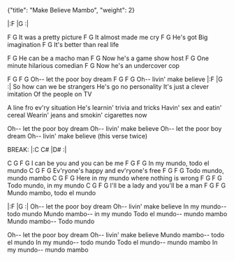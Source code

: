 {"title": "Make Believe Mambo",
"weight": 2}

|:F   |G    :|

F        G
It was a pretty picture
F         G
It almost made me cry
F        G
He's got Big imagination
F            G
It's better than real life

F           G
He can be a macho man
F           G
Now he's a game show host
F          G
One minute hilarious comedian
F           G
Now he's an undercover cop

F G                   F   G
Oh-- let the poor boy dream
F G                F   G
Oh-- livin' make believe
|:F   |G   :|
So how can we be strangers
He's go no personality
It's just a clever imitation
Of the people on TV

A line fro ev'ry situation
He's learnin' trivia and tricks
Havin' sex and eatin' cereal
Wearin' jeans and smokin' cigarettes now

Oh-- let the poor boy dream
Oh-- livin' make believe
Oh-- let the poor boy dream
Oh-- livin' make believe      (this verse twice)

BREAK: |:C  C# |D#   :|

C        G       F          G
I can be you and you can be me
F     G       F      G
In my mundo, todo el mundo
C          G         F          G
Ev'ryone's happy and ev'ryone's free
F     G       F      G
Todo mundo, mundo mambo
C          G            F          G
Here in my mundo where nothing is wrong
F     G       F      G
Todo mundo, in my mundo
C          G        F          G
I'll be a lady and you'll be a man
F     G       F      G
Mundo mambo, todo el mundo

|:F   |G   :|
Oh-- let the poor boy dream
Oh-- livin' make believe
In my mundo-- todo mundo
Mundo mambo-- in my mundo
Todo el mundo-- mundo mambo
Mundo mambo-- Todo mundo

Oh-- let the poor boy dream
Oh-- livin' make believe
Mundo mambo-- todo el mundo
In my mundo-- todo mundo
Todo el mundo-- mundo mambo
In my mundo-- mundo mambo
